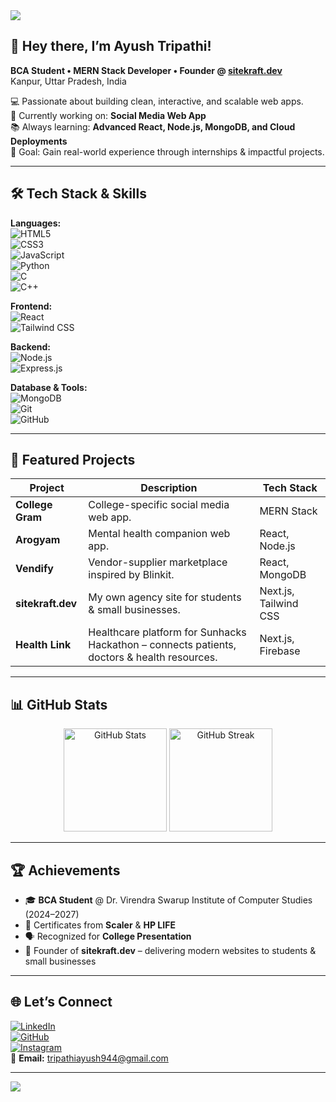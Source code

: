 <!-- Banner -->
<img src="https://capsule-render.vercel.app/api?type=waving&color=gradient&height=250&section=header&text=Ayush%20Tripathi%20🚀&fontSize=50&animation=fadeIn&fontAlignY=38&desc=Aspiring%20MERN%20Stack%20Developer%20|%20Founder%20of%20sitekraft.dev&descAlignY=55&descAlign=62" />

<!-- Introduction -->
## 👋 Hey there, I’m Ayush Tripathi!
**BCA Student • MERN Stack Developer • Founder @ [sitekraft.dev](https://github.com/AYUSHTRIPATHI0)**  
Kanpur, Uttar Pradesh, India

💻 Passionate about building clean, interactive, and scalable web apps.  
🌱 Currently working on: **Social Media Web App**  
📚 Always learning: **Advanced React, Node.js, MongoDB, and Cloud Deployments**  
🎯 Goal: Gain real-world experience through internships & impactful projects.

---

## 🛠 Tech Stack & Skills
**Languages:**  
![HTML5](https://img.shields.io/badge/-HTML5-E34F26?style=flat&logo=html5&logoColor=white)  
![CSS3](https://img.shields.io/badge/-CSS3-1572B6?style=flat&logo=css3&logoColor=white)  
![JavaScript](https://img.shields.io/badge/-JavaScript-F7DF1E?style=flat&logo=javascript&logoColor=black)  
![Python](https://img.shields.io/badge/-Python-3776AB?style=flat&logo=python&logoColor=white)  
![C](https://img.shields.io/badge/-C-00599C?style=flat&logo=c&logoColor=white)  
![C++](https://img.shields.io/badge/-C++-00599C?style=flat&logo=cplusplus&logoColor=white)  

**Frontend:**  
![React](https://img.shields.io/badge/-React-61DAFB?style=flat&logo=react&logoColor=black)  
![Tailwind CSS](https://img.shields.io/badge/-TailwindCSS-38B2AC?style=flat&logo=tailwindcss&logoColor=white)  

**Backend:**  
![Node.js](https://img.shields.io/badge/-Node.js-339933?style=flat&logo=node.js&logoColor=white)  
![Express.js](https://img.shields.io/badge/-Express.js-000000?style=flat&logo=express&logoColor=white)  

**Database & Tools:**  
![MongoDB](https://img.shields.io/badge/-MongoDB-47A248?style=flat&logo=mongodb&logoColor=white)  
![Git](https://img.shields.io/badge/-Git-F05032?style=flat&logo=git&logoColor=white)  
![GitHub](https://img.shields.io/badge/-GitHub-181717?style=flat&logo=github&logoColor=white)  

---

## 🚀 Featured Projects
| Project | Description | Tech Stack |
|---------|-------------|------------|
| **College Gram** | College-specific social media web app. | MERN Stack |
| **Arogyam** | Mental health companion web app. | React, Node.js |
| **Vendify** | Vendor-supplier marketplace inspired by Blinkit. | React, MongoDB |
| **sitekraft.dev** | My own agency site for students & small businesses. | Next.js, Tailwind CSS |
| **Health Link** | Healthcare platform for Sunhacks Hackathon – connects patients, doctors & health resources. | Next.js, Firebase |


---

## 📊 GitHub Stats
<p align="center">
  <img src="https://github-readme-stats.vercel.app/api?username=AYUSHTRIPATHI0&show_icons=true&theme=radical" alt="GitHub Stats" height="165"/>
  <img src="https://streak-stats.demolab.com?user=AYUSHTRIPATHI0&theme=radical" alt="GitHub Streak" height="165"/>
</p>

---

## 🏆 Achievements
- 🎓 **BCA Student** @ Dr. Virendra Swarup Institute of Computer Studies (2024–2027)
- 🥇 Certificates from **Scaler** & **HP LIFE**
- 🗣 Recognized for **College Presentation**
- 🚀 Founder of **sitekraft.dev** – delivering modern websites to students & small businesses

---

## 🌐 Let’s Connect
[![LinkedIn](https://img.shields.io/badge/LinkedIn-Ayush%20Tripathi-blue?style=flat&logo=linkedin)](https://www.linkedin.com/in/ayushtripathi00/)  
[![GitHub](https://img.shields.io/badge/GitHub-AYUSHTRIPATHI0-black?style=flat&logo=github)](https://github.com/AYUSHTRIPATHI0)  
[![Instagram](https://img.shields.io/badge/Instagram-ayush__tripthi-E4405F?style=flat&logo=instagram&logoColor=white)](https://www.instagram.com/ayush_tripthi/)  
📩 **Email:** tripathiayush944@gmail.com  

---

<!-- Footer -->
<img src="https://capsule-render.vercel.app/api?type=waving&color=gradient&height=120&section=footer"/>
